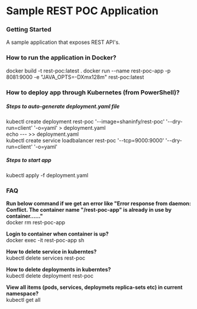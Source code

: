 # Sample REST POC Application

### Getting Started

A sample application that exposes REST API's.

### How to run the application in Docker?

docker build  -t rest-poc:latest .
docker run --name rest-poc-app -p 8081:9000 -e "JAVA_OPTS=-DXmx128m" rest-poc:latest

### How to deploy app through Kubernetes (from PowerShell)?  
  ##### Steps to auto-generate deployment.yaml file 
  kubectl create deployment rest-poc '--image=shaninfy/rest-poc' '--dry-run=client' '-o=yaml' > deployment.yaml  
  echo --- >> deployment.yaml  
  kubectl create service loadbalancer rest-poc '--tcp=9000:9000' '--dry-run=client' '-o=yaml'  

  ##### Steps to start app  
  kubectl apply -f deployment.yaml

### FAQ

**Run below command if we get an error like "Error response from daemon: Conflict. The container name "/rest-poc-app" is already in use by container......"**  
 docker rm rest-poc-app

**Login to container when container is up?**  
 docker exec -it rest-poc-app sh

**How to delete service in kuberntes?**  
 kubectl delete services rest-poc  

**How to delete deployments in kuberntes?**  
 kubectl delete deployment rest-poc  

**View all items (pods, services, deploymets replica-sets etc) in current namespace?**  
  kubectl get all